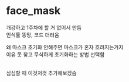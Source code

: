 # face_mask
개강하고 1주차에 할 거 없어서 만듬
<br>
인식률 똥망, 코드 더러움

왜 마스크 초기화 안해주면 마스크가 혼자 흐려지는거지
<br>
이유 못 찾고 무식하게 초기화하는 방법 선택함

<br>
심심할 때 이것저것 추가해보겠슴
